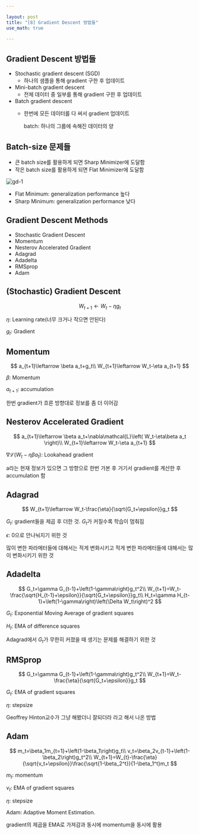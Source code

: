 ```yaml
---

layout: post
title: "[8] Gradient Descent 방법들"
use_math: true

---
```


## Gradient Descent 방법들

- Stochastic gradient descent (SGD)
  - 하나의 샘플을 통해 gradient 구한 후 업데이트
- Mini-batch gradient descent 
  - 전체 데이터 중 일부를 통해 gradient 구한 후 업데이트
- Batch gradient descent 
  - 한번에 모든 데이터를 다 써서 gradient 업데이트



	batch: 하나의 그룹에 속해진 데이터의 양



## Batch-size 문제들

- 큰 batch size를 활용하게 되면 Sharp Minimizer에 도달함
- 작은 batch size를 활용하게 되면 Flat Minimizer에 도달함

![gd-1](C:\Users\서장원\Desktop\gd-1.jpg)

- Flat Minimum: generalization performance 높다
- Sharp Minimum: generalization performance 낮다





## Gradient Descent Methods

- Stochastic Gradient Descent 
- Momentum
- Nesterov Accelerated Gradient 
- Adagrad 
- Adadelta 
- RMSprop 
- Adam



## (Stochastic) Gradient Descent

$$
W_{t+1}\leftarrow W_t-\eta g_t
$$

$\eta$: Learning rate(너무 크거나 작으면 안된다)

$g_t$: Gradient



## Momentum

$$
a_{t+1}\leftarrow \beta a_t+g_t\\
W_{t+1}\leftarrow W_t-\eta a_{t+1}
$$

$\beta$: Momentum

$a_{t+1}$: accumulation

한번 gradient가 흐른 방향대로 정보를 좀 더 이어감



## Nesterov Accelerated Gradient 

$$
a_{t+1}\leftarrow \beta a_t+\nabla\mathcal{L}\left( W_t-\eta\beta a_t \right)\\
W_{t+1}\leftarrow W_t-\eta a_{t+1}
$$

$\nabla\mathcal{L}\left( W_t-\eta\beta a_t \right)$: Lookahead gradient

a라는 현재 정보가 있으면 그 방향으로 한번 가본 후 거기서 gradient를 계산한 후 accumulation 함



## Adagrad 

$$
W_{t+1}\leftarrow W_t-\frac{\eta}{\sqrt{G_t+\epsilon}}g_t
$$

$G_t$: gradient들을 제곱 후 더한 것. $G_t$가 커질수록 학습이 멈춰짐

$\epsilon$: 0으로 안나눠지기 위한 것

많이 변한 파라메터들에 대해서는 적게 변화시키고 적게 변한 파라메터들에 대해서는 많이 변화시키기 위한 것



## Adadelta 

$$
G_t=\gamma G_{t-1}+\left(1-\gamma\right)g_t^2\\
W_{t+1}=W_t-\frac{\sqrt{H_{t-1}+\epsilon}}{\sqrt{G_t+\epsilon}}g_t\\
H_t=\gamma H_{t-1}+\left(1-\gamma\right)\left(\Delta W_t\right)^2
$$

$G_t$: Exponential Moving Average of gradient squares

$H_t$: EMA of difference squares

Adagrad에서 $G_t$가 무한히 커졌을 때 생기는 문제를 해결하기 위한 것 



## RMSprop 

$$
G_t=\gamma G_{t-1}+\left(1-\gamma\right)g_t^2\\
W_{t+1}=W_t-\frac{\eta}{\sqrt{G_t+\epsilon}}g_t
$$

$G_t$: EMA of gradient squares

$\eta$: stepsize

Geoffrey Hinton교수가 그냥 해봤더니 잘되더라 라고 해서 나온 방법



## Adam

$$
m_t=\beta_1m_{t=1}+\left(1-\beta_1\right)g_t\\
v_t=\beta_2v_{t-1}+\left(1-\beta_2\right)g_t^2\\
W_{t+1}=W_{t}-\frac{\eta}{\sqrt{v_t+\epsilon}}\frac{\sqrt{1-\beta_2^t}}{1-\beta_1^t}m_t
$$

$m_t$: momentum

$v_t$: EMA of gradient squares

$\eta$: stepsize

Adam: Adaptive Moment Estimation.

 gradient의 제곱을 EMA로 가져감과 동시에 momentum을 동시에 활용

